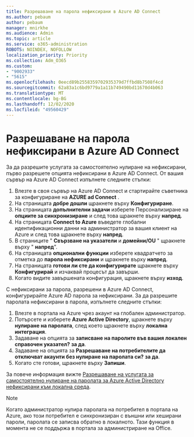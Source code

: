 ```yaml
---
title: Разрешаване на парола нефиксирани в Azure AD Connect
ms.author: pebaum
author: pebaum
manager: mnirkhe
ms.audience: Admin
ms.topic: article
ms.service: o365-administration
ROBOTS: NOINDEX, NOFOLLOW
localization_priority: Priority
ms.collection: Adm_O365
ms.custom:
- "9002933"
- "5615"
ms.openlocfilehash: 0eecd89b2558359702935379d7ffbd8b7508f4cd
ms.sourcegitcommit: 62a83a1c6bd9779a1a11b749490bd11670d4b063
ms.translationtype: MT
ms.contentlocale: bg-BG
ms.lasthandoff: 12/02/2020
ms.locfileid: "49560429"
---
```

# <a name="enable-password-writeback-in-azure-ad-connect"></a>Разрешаване на парола нефиксирани в Azure AD Connect

За да разрешите услугата за самостоятелно нулиране на нефиксирани, първо разрешете опцията нефиксирани в Azure AD Connect. От вашия сървър на Azure AD Connect изпълнете следните стъпки:

1. Влезте в своя сървър на Azure AD Connect и стартирайте съветника за конфигуриране на **AZURE ad Connect** .
2. На страницата **добре дошли** щракнете върху **Конфигуриране**.
3. На страницата **допълнителни задачи** изберете Персонализиране на **опциите за синхронизиране** и след това щракнете върху **напред**.
4. На страницата **Connect to Azure** въведете глобални идентификационни данни на администратор за вашия клиент на Azure и след това щракнете върху **напред**.
5. В страниците " **Свързване на указатели** и **домейни/OU** " щракнете върху " **напред**".
6. На страницата **опционални функции** изберете квадратчето за отметка до **парола нефиксирани** и щракнете върху **напред**.
7. На страницата **готови ли сте да конфигурирате** щракнете върху **Конфигурирай** и изчаквай процесът да завърши.
8. Когато видите завършената конфигурация, щракнете върху **изход**.

С нефиксирани за парола, разрешени в Azure AD Connect, конфигурирайте Azure AD парола за нефиксирани.  За да разрешите паролата нефиксирани в парола, изпълнете следните стъпки:

1. Влезте в портала на Azure чрез акаунт на глобален администратор.
2. Потърсете и изберете **Azure Active Directory**, щракнете върху **нулиране на паролата**, след което щракнете върху **локална интеграция**.
3. Задаване на опцията за **записване на паролите във вашия локален справочен указател?** **за да**.
4. Задаване на опцията за **Разрешаване на потребителите да отключват акаунти без нулиране на паролата си?** **за да**.
5. Когато сте готови, щракнете върху **Запиши**.

За повече информация вижте [Разрешаване на услугата за самостоятелно нулиране на паролата за Azure Active Directory нефиксирани към локална среда](https://docs.microsoft.com/azure/active-directory/authentication/tutorial-enable-sspr-writeback).

> [!NOTE]
>  Когато администратор нулира паролата на потребител в портала на Azure, ако този потребител е синхронизиран с външни или хеширани пароли, паролата се записва обратно в локалното. Тази функция в момента не се поддържа в портала за администриране на Office.
